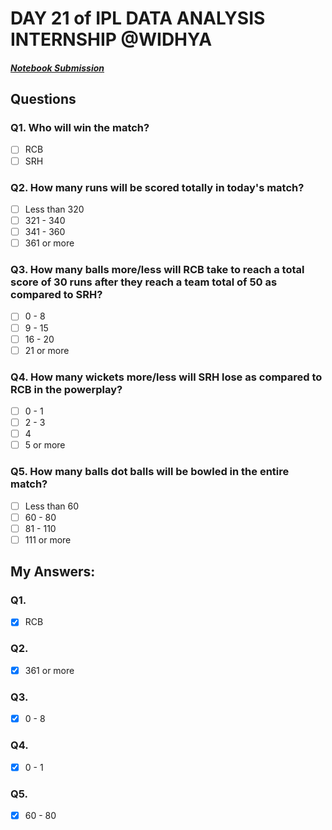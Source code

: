 # DAY 21 of IPL DATA ANALYSIS INTERNSHIP @WIDHYA
##### [Notebook Submission](https://github.com/shashwatk1/IPL_Data_Analysis/blob/main/Day_21_31_October/Day_21.ipynb)
## Questions

### Q1. Who will win the match?
- [ ] RCB
- [ ] SRH

### Q2. How many runs will be scored totally in today's match?
- [ ] Less than 320
- [ ] 321 - 340
- [ ] 341 - 360
- [ ] 361 or more

### Q3. How many balls more/less will RCB take to reach a total score of 30 runs after they reach a team total of 50 as compared to SRH?
- [ ] 0 - 8
- [ ] 9 - 15
- [ ] 16 - 20
- [ ] 21 or more

### Q4. How many wickets more/less will SRH lose as compared to RCB in the powerplay?
- [ ] 0 - 1
- [ ] 2 - 3
- [ ] 4
- [ ] 5 or more

### Q5. How many balls dot balls will be bowled in the entire match?
- [ ] Less than 60
- [ ] 60 - 80
- [ ] 81 - 110
- [ ] 111 or more

## My Answers:

### Q1.
- [x] RCB
### Q2.
- [x] 361 or more
### Q3.
- [x] 0 - 8
### Q4.
- [x] 0 - 1
### Q5.
- [x] 60 - 80